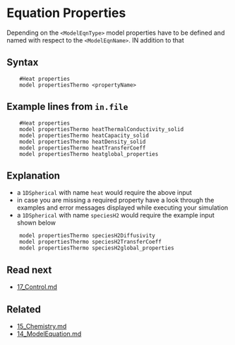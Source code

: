 Equation Properties
======================

Depending on the `<ModelEqnType>` model properties have to be defined and named with respect to the `<ModelEqnName>`. IN addition to that 


Syntax
-------------------

````
    #Heat properties
    model propertiesThermo <propertyName>
````

Example lines from `in.file`
-----------------------------

````
    #Heat properties
    model propertiesThermo heatThermalConductivity_solid 
    model propertiesThermo heatCapacity_solid 
    model propertiesThermo heatDensity_solid 
    model propertiesThermo heatTransferCoeff
    model propertiesThermo heatglobal_properties
```` 

 Explanation
----------------
- a `1DSpherical` with name `heat` would require the above input
- in case you are missing a required property have a look through the examples and error messages displayed while executing your simulation 
- a `1DSpherical` with name `speciesH2` would require the example input shown below

```` 
    model propertiesThermo speciesH2Diffusivity 
    model propertiesThermo speciesH2TransferCoeff 
    model propertiesThermo speciesH2global_properties
```` 

Read next
-----------
 - [17_Control.md](17_Control.md)

Related
----------
 - [15_Chemistry.md](15_Chemistry.md)
 - [14_ModelEquation.md](14_ModelEquation.md)



